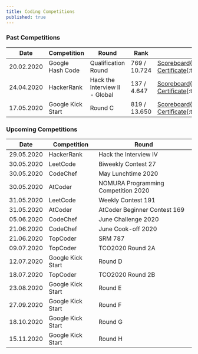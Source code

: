 ```yaml
---
title: Coding Competitions
published: true
---
```


### Past Competitions  

Date | Competition | Round | Rank | Urls
------------ | ------------- | ------------- | ------------- | -------------
20.02.2020 | Google Hash Code | Qualification Round | 769 / 10.724 | [Scoreboard](https://codingcompetitions.withgoogle.com/hashcode/archive/2020){:target="_blank"}<br />[Certificate](https://codingcompetitions.withgoogle.com/hashcode/certificate/round/00000000001a006c){:target="_blank"}
24.04.2020 | HackerRank | Hack the Interview II - Global | 137 / 4.647 | [Scoreboard](https://www.hackerrank.com/contests/hack-the-interview-ii-global/leaderboard){:target="_blank"}<br />[Certificate](https://www.hackerrank.com/results/hack-the-interview-ii-global/serhatgiydiren){:target="_blank"}
17.05.2020 | Google Kick Start | Round C | 819 / 13.650 | [Scoreboard](https://codingcompetitions.withgoogle.com/kickstart/round/000000000019ff43){:target="_blank"}<br />[Certificate](https://codingcompetitions.withgoogle.com/kickstart/certificate/round/000000000019ff43){:target="_blank"}

### Upcoming Competitions  

Date | Competition | Round
------------ | ------------- | -------------
29.05.2020 | HackerRank | Hack the Interview IV
30.05.2020 | LeetCode | Biweekly Contest 27
30.05.2020 | CodeChef | May Lunchtime 2020
30.05.2020 | AtCoder | NOMURA Programming Competition 2020
31.05.2020 | LeetCode | Weekly Contest 191
31.05.2020 | AtCoder | AtCoder Beginner Contest 169
05.06.2020 | CodeChef | June Challenge 2020
21.06.2020 | CodeChef | June Cook-off 2020
21.06.2020 | TopCoder | SRM 787
09.07.2020 | TopCoder | TCO2020 Round 2A
12.07.2020 | Google Kick Start | Round D
18.07.2020 | TopCoder | TCO2020 Round 2B
23.08.2020 | Google Kick Start | Round E
27.09.2020 | Google Kick Start | Round F
18.10.2020 | Google Kick Start | Round G
15.11.2020 | Google Kick Start | Round H
